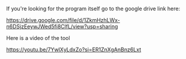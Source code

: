 If you're looking for the program itself go to the google drive link here:

https://drive.google.com/file/d/1ZkmHzhLWx-n6DSjzEeywJWed5fi8ClfL/view?usp=sharing

Here is a video of the tool

https://youtu.be/7YwIXyLdxZo?si=ER1ZnXgAnBnz6Lxt
